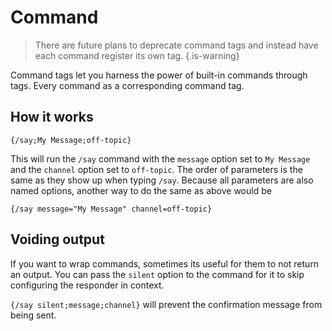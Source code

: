 # Command

> There are future plans to deprecate command tags and instead have each command register its own tag. {.is-warning}

Command tags let you harness the power of built-in commands through tags. Every command as a corresponding command tag.

## How it works

`{/say;My Message;off-topic}`

This will run the `/say` command with the `message` option set to `My Message` and the `channel` option set to `off-topic`. The order of parameters is the same as they show up when typing `/say`. Because all parameters are also named options, another way to do the same as above would be

`{/say message="My Message" channel=off-topic}`

## Voiding output

If you want to wrap commands, sometimes its useful for them to not return an output. You can pass the `silent` option to the command for it to skip configuring the responder in context.

`{/say silent;message;channel}` will prevent the confirmation message from being sent.
